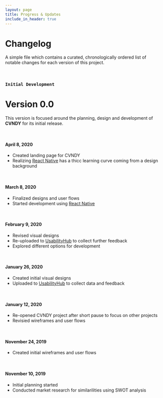```yaml
---
layout: page
title: Progress & Updates
include_in_header: true
---
```


# Changelog
A simple file which contains a curated, chronologically ordered list of notable changes for each version of this project.

<br>

### `Initial Development`

# **Version 0.0**

This version is focused around the planning, design and development of **CVNDY** for its initial release.

<br>

#### April 8, 2020
- Created landing page for CVNDY
- Realizing [React Native][url-react-native] has a thicc learning curve coming from a design background

<br>

#### March 8, 2020
- Finalized designs and user flows
- Started development using [React Native][url-react-native]

<br>

#### February 9, 2020
- Revised visual designs
- Re-uploaded to [UsabilityHub][url-usabilityhub] to collect further feedback
- Explored different options for development

<br>

#### January 26, 2020
- Created initial visual designs
- Uploaded to [UsabilityHub][url-usabilityhub] to collect data and feedback

<br>

#### January 12, 2020
- Re-opened CVNDY project after short pause to focus on other projects
- Revisied wireframes and user flows

<br>

#### November 24, 2019
- Created initial wireframes and user flows

<br>

#### November 10, 2019
- Initial planning started
- Conducted market research for similarilities using SWOT analysis

<br>

[url-usabilityhub]: https://usabilityhub.com/
[url-react-native]: https://reactnative.dev/